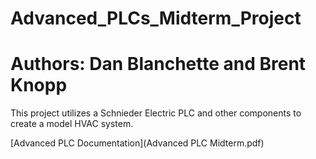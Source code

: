 # Advanced_PLCs_Midterm_Project
# Authors: Dan Blanchette and Brent Knopp


This project utilizes a Schnieder Electric PLC and other components to create a model HVAC system.

[Advanced PLC Documentation](Advanced PLC Midterm.pdf)
